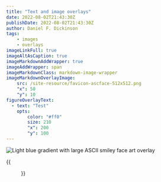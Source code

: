 ```yaml
---
title: "Text and image overlays"
date: 2022-08-02T21:43:30Z
publishDate: 2022-08-02T21:43:30Z
author: Daniel F. Dickinson
tags:
    - images
    - overlays
imageLinkFull: true
imageAltAsCaption: true
imageMarkdownAddWrapper: true
imageAddWrapper: span
imageMarkdownClass: markdown-image-wrapper
imageMarkdownOverlayImage:
    src: /site-resource/favicon-ascface-512x512.png
    "x": 50
    "y": 10 
figureOverlayText:
  - text: "Test"
    opts:
        color: "#ff0"
        size: 210
        "x": 200
        "y": 100
---
```


![Light blue gradient with large ASCII smiley face art overlay](/light-blue-gradient-social-card.png)

{{<figure alt="Light blue gradient with the work 'Test' in a large yellow font (if Hugo version >= 0.90.0)" src="/light-blue-gradient-social-card.png" textOverlayParam="figureOverlayText" class="responsive-figure">}}
